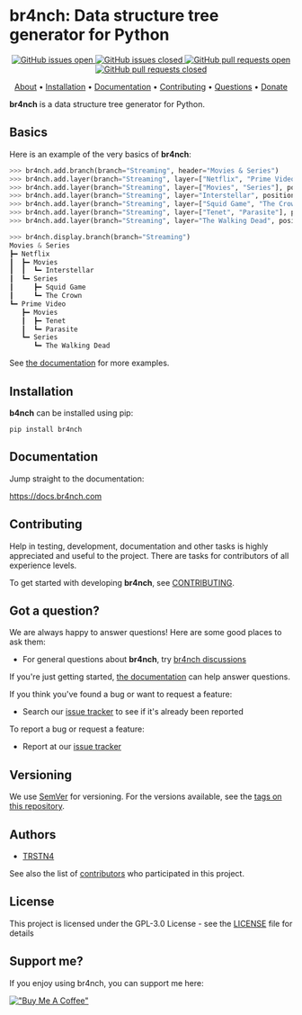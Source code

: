 # br4nch: Data structure tree generator for Python

<p align="center">
    <a href="https://github.com/TRSTN4/br4nch/issues">
    <img src="https://img.shields.io/github/issues/TRSTN4/br4nch.svg?style=&label=Issues"
         alt="GitHub issues open">
    <a href="https://github.com/TRSTN4/br4nch/issues">
    <img src="https://img.shields.io/github/issues-closed/TRSTN4/br4nch.svg?style=&label=Issues"
         alt="GitHub issues closed">
    <a href="https://github.com/TRSTN4/br4nch/pulls">
    <img src="https://img.shields.io/github/issues-pr/TRSTN4/br4nch.svg?style=&label=Pull requests"
         alt="GitHub pull requests open">
    <a href="https://github.com/TRSTN4/br4nch/pulls">
    <img src="https://img.shields.io/github/issues-pr-closed/TRSTN4/br4nch.svg?style=&label=Pull requests"
         alt="GitHub pull requests closed">
</p>
<p align="center">
  <a href="#what-is-br4nch">About</a> •
  <a href="#installation">Installation</a> •
  <a href="#documentation">Documentation</a> •
  <a href="#contributing">Contributing</a> •
  <a href="#got-a-question">Questions</a> •
  <a href="#support-me">Donate</a>
</p>

**br4nch** is a data structure tree generator for Python.

## Basics

Here is an example of the very basics of **br4nch**:

```python
>>> br4nch.add.branch(branch="Streaming", header="Movies & Series")
>>> br4nch.add.layer(branch="Streaming", layer=["Netflix", "Prime Video"], position="0")
>>> br4nch.add.layer(branch="Streaming", layer=["Movies", "Series"], position="*")
>>> br4nch.add.layer(branch="Streaming", layer="Interstellar", position="1.1")
>>> br4nch.add.layer(branch="Streaming", layer=["Squid Game", "The Crown"], position="1.2")
>>> br4nch.add.layer(branch="Streaming", layer=["Tenet", "Parasite"], position="2.1")
>>> br4nch.add.layer(branch="Streaming", layer="The Walking Dead", position="2.2")

>>> br4nch.display.branch(branch="Streaming")
Movies & Series
┣━ Netflix
┃  ┣━ Movies
┃  ┃  ┗━ Interstellar
┃  ┗━ Series
┃     ┣━ Squid Game
┃     ┗━ The Crown
┗━ Prime Video
   ┣━ Movies
   ┃  ┣━ Tenet
   ┃  ┗━ Parasite
   ┗━ Series
      ┗━ The Walking Dead
```

See [the documentation](https://docs.br4nch.com) for more examples.

## Installation

**b4nch** can be installed using pip:

```
pip install br4nch
```

## Documentation

Jump straight to the documentation:

https://docs.br4nch.com

## Contributing

Help in testing, development, documentation and other tasks is highly appreciated and useful to the project. There are tasks for contributors of all experience levels.

To get started with developing **br4nch**, see [CONTRIBUTING](https://github.com/TRSTN4/br4nch/blob/release/CONTRIBUTING.md).

## Got a question?

We are always happy to answer questions! Here are some good places to ask them:

- For general questions about **br4nch**, try [br4nch discussions](https://github.com/TRSTN4/br4nch/discussions)

If you're just getting started, [the documentation](https://docs.br4nch.com) can help answer questions.

If you think you've found a bug or want to request a feature:

- Search our [issue tracker](https://github.com/TRSTN4/br4nch/issues) to see if it's already been reported

To report a bug or request a feature:

- Report at our [issue tracker](https://github.com/TRSTN4/br4nch/issues)

## Versioning

We use [SemVer](https://semver.org/) for versioning. For the versions available, see the [tags on this repository](https://github.com/TRSTN4/br4nch/tags).

## Authors

- [TRSTN4](https://github.com/TRSTN4)

See also the list of [contributors](https://github.com/TRSTN4/br4nch/graphs/contributors) who participated in this project.

## License

This project is licensed under the GPL-3.0 License - see the [LICENSE](https://github.com/TRSTN4/br4nch/blob/release/LICENSE) file for details

## Support me?

If you enjoy using br4nch, you can support me here:

[!["Buy Me A Coffee"](https://www.buymeacoffee.com/assets/img/custom_images/orange_img.png)](https://www.buymeacoffee.com/TRSTN4)

 